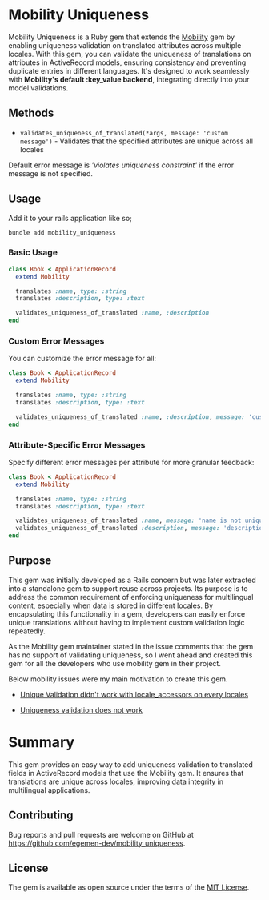 # Mobility Uniqueness

Mobility Uniqueness is a Ruby gem that extends the [Mobility](https://github.com/shioyama/mobility) gem by enabling uniqueness validation on translated attributes across multiple locales. With this gem, you can validate the uniqueness of translations on attributes in ActiveRecord models, ensuring consistency and preventing duplicate entries in different languages. It's designed to work seamlessly with **Mobility's default :key_value backend**, integrating directly into your model validations.

## Methods
* `validates_uniqueness_of_translated(*args, message: 'custom message')` - Validates that the specified attributes are unique across all locales

Default error message is _'violates uniqueness constraint'_ if the error message is not specified.

## Usage

Add it to your rails application like so;

```
bundle add mobility_uniqueness
```

### Basic Usage

```rb
class Book < ApplicationRecord
  extend Mobility

  translates :name, type: :string
  translates :description, type: :text

  validates_uniqueness_of_translated :name, :description
end
```

### Custom Error Messages

You can customize the error message for all:
```rb
class Book < ApplicationRecord
  extend Mobility

  translates :name, type: :string
  translates :description, type: :text

  validates_uniqueness_of_translated :name, :description, message: 'custom message'
end
```

### Attribute-Specific Error Messages

Specify different error messages per attribute for more granular feedback:
```rb
class Book < ApplicationRecord
  extend Mobility

  translates :name, type: :string
  translates :description, type: :text

  validates_uniqueness_of_translated :name, message: 'name is not unique'
  validates_uniqueness_of_translated :description, message: 'description should be unique'
end
```

## Purpose
This gem was initially developed as a Rails concern but was later extracted into a standalone gem to support reuse across projects. Its purpose is to address the common requirement of enforcing uniqueness for multilingual content, especially when data is stored in different locales. By encapsulating this functionality in a gem, developers can easily enforce unique translations without having to implement custom validation logic repeatedly.

As the Mobility gem maintainer stated in the issue comments that the gem has no support of validating uniqueness, so I went ahead and created this gem for all the developers who use mobility gem in their project.

Below mobility issues were my main motivation to create this gem.

* [Unique Validation didn't work with locale_accessors on every locales](https://github.com/shioyama/mobility/issues/603)

* [Uniqueness validation does not work](https://github.com/shioyama/mobility/issues/20)

# Summary

This gem provides an easy way to add uniqueness validation to translated fields in ActiveRecord models that use the Mobility gem. It ensures that translations are unique across locales, improving data integrity in multilingual applications.

## Contributing

Bug reports and pull requests are welcome on GitHub at https://github.com/egemen-dev/mobility_uniqueness.

## License

The gem is available as open source under the terms of the [MIT License](https://opensource.org/licenses/MIT).
